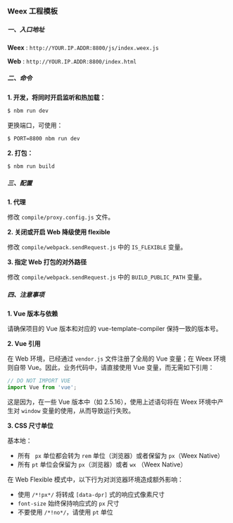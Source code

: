 ### Weex 工程模板



##### 一、入口地址

**Weex** : `http://YOUR.IP.ADDR:8800/js/index.weex.js`

**Web** : `http://YOUR.IP.ADDR:8800/index.html`



##### 二、命令

**1. 开发，将同时开启监听和热加载：**

```bash
$ nbm run dev
```

更换端口，可使用：

``` bash
$ PORT=8800 nbm run dev
```

**2. 打包：**

```bash
$ nbm run build
```



##### 三、配置

**1. 代理**

修改 `compile/proxy.config.js` 文件。

**2. 关闭或开启 Web 降级使用 flexible**

修改 `compile/webpack.sendRequest.js` 中的 `IS_FLEXIBLE` 变量。

**3. 指定 Web 打包的对外路径**

修改 `compile/webpack.sendRequest.js` 中的 `BUILD_PUBLIC_PATH` 变量。



##### 四、注意事项

**1. Vue 版本与依赖**

请确保项目的 Vue 版本和对应的 vue-template-compiler 保持一致的版本号。

**2. Vue 引用**

在 Web 环境，已经通过 `vendor.js` 文件注册了全局的 Vue 变量；在 Weex 环境则自带 Vue。因此，业务代码中，请直接使用 Vue 变量，而无需如下引用：

```javascript
// DO NOT IMPORT VUE
import Vue from 'vue';
```

这是因为，在一些 Vue 版本中（如 2.5.16），使用上述语句将在 Weex 环境中产生对 `window` 变量的使用，从而导致运行失败。

**3. CSS 尺寸单位**

基本地：

- 所有 ` px` 单位都会转为 `rem` 单位（浏览器）或者保留为 `px`（Weex Native）
- 所有 `pt` 单位会保留为 `px`（浏览器）或者 `wx` （Weex Native）

在 Web Flexible 模式中，以下行为对浏览器环境造成额外影响：

- 使用 `/*!px*/` 将转成 `[data-dpr]` 式的响应式像素尺寸
- `font-size` 始终保持响应式的 `px` 尺寸
- 不要使用 `/*!no*/`，请使用 `pt` 单位